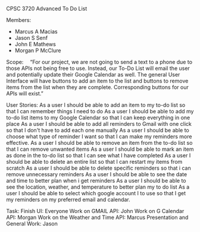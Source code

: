 CPSC 3720 
Advanced To Do List

Members:
- Marcus A Macias 
- Jason S Senf
- John E Mathews
- Morgan P McClure

Scope:
&emsp;“For our project, we are not going to send a text to a phone due to those APIs not being free to use. Instead, our To-Do List will email the user and potentially update their Google Calendar as well. The general User Interface will have buttons to add an item to the list and buttons to remove items from the list when they are complete. Corresponding buttons for our APIs will exist.”

User Stories: 
    As a user I should be able to add an item to my to-do list so that I can remember things I need to do
    As a user I should be able to add my to-do list items to my Google Calendar so that I can keep everything in one place
    As a user I should be able to add all reminders to Gmail with one click so that I don't have to add each one manually
    As a user I should be able to choose what type of reminder I want so that I can make my reminders more effective.
    As a user I should be able to remove an item from the to-do list so that I can remove unwanted items 
    As a user I should be able to mark an item as done in the to-do list so that I can see what I have completed
    As a user I should be able to delete an entire list so that I can restart my items from scratch
    As a user I should be able to delete specific reminders so that i can remove unnecessary reminders
    As a user I should be able to see the date and time to better plan when i get reminders
    As a user I should be able to see the location, weather, and temperature to better plan my to do list
    As a user I should be able to select which google account I to use so that I get my reminders on my preferred email and calendar.

Task:
    Finish UI: Everyone
    Work on GMAIL API: John
    Work on G Calendar API: Morgan
    Work on the Weather and Time API: Marcus 
    Presentation and General Work: Jason
